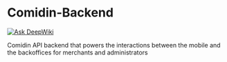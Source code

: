 # Comidin-Backend
<a href="https://deepwiki.com/ComidinApp/Comidin-Backend"><img src="https://deepwiki.com/badge.svg" alt="Ask DeepWiki"></a>


Comidin API backend that powers the interactions between the mobile and the backoffices for merchants and administrators
